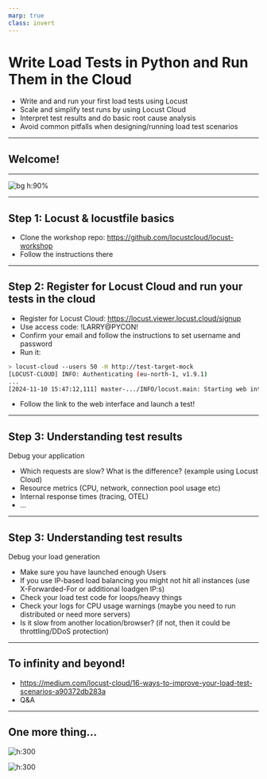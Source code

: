 ```yaml
---
marp: true
class: invert
---
```

<!--
animate: false
header: ''
-->
# Write Load Tests in Python and Run Them in the Cloud

- Write and and run your first load tests using Locust
- Scale and simplify test runs by using Locust Cloud
- Interpret test results and do basic root cause analysis
- Avoid common pitfalls when designing/running load test scenarios

---

## Welcome!

<!-- 
I hope you're all having a good conference and that you enjoyed lunch.

Me: Maintainer of Locust & founder of Locust Technologies
My colleagues will be in the room 
-->

---
<!--
header: ''
-->
<!-- 
How many have run a load tests before
How many have used locust?
FOSS, MIT License
Downloaded 50M times, 25k stars on GitHub
-->
![bg h:90%](image-1.png)

---
<!--
header: '![](logo_header.png)'
-->
## Step 1: Locust & locustfile basics

- Clone the workshop repo: https://github.com/locustcloud/locust-workshop
- Follow the instructions there

---

## Step 2: Register for Locust Cloud and run your tests in the cloud

- Register for Locust Cloud: https://locust.viewer.locust.cloud/signup
- Use access code: !LARRY@PYCON!
- Confirm your email and follow the instructions to set username and password
- Run it:

```bash
> locust-cloud --users 50 -H http://test-target-mock
[LOCUST-CLOUD] INFO: Authenticating (eu-north-1, v1.9.1)
...
[2024-11-10 15:47:12,111] master-.../INFO/locust.main: Starting web interface at https://locust.webui.locust.cloud/<your id>
```

- Follow the link to the web interface and launch a test!

---

## Step 3: Understanding test results

Debug your application

- Which requests are slow? What is the difference? (example using Locust Cloud)
- Resource metrics (CPU, network, connection pool usage etc)
- Internal response times (tracing, OTEL)
- ...

---

## Step 3: Understanding test results

Debug your load generation

- Make sure you have launched enough Users
- If you use IP-based load balancing you might not hit all instances (use X-Forwarded-For or additional loadgen IP:s)
- Check your load test code for loops/heavy things
- Check your logs for CPU usage warnings (maybe you need to run distributed or need more servers)
- Is it slow from another location/browser? (if not, then it could be throttling/DDoS protection)

---

## To infinity and beyond!

- https://medium.com/locust-cloud/16-ways-to-improve-your-load-test-scenarios-a90372db283a
- Q&A

---
<!-- excellent rubber duck -->
## One more thing...

![h:300](image-7.png)

![h:300](image-6_small.png)
